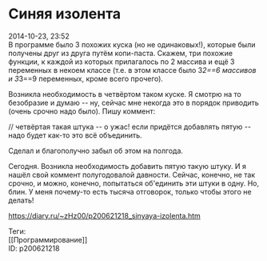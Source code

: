 Синяя изолента
===============

   
 2014-10-23, 23:52   
  В программе было 3 похожих куска (но не одинаковых!), которые были получены друг из друга путём копи-паста. Скажем, три похожие функции, к каждой из которых прилагалось по 2 массива и ещё 3 переменных в некоем классе (т.е. в этом классе было 3*2==6 массивов и 3*3==9 переменных, кроме всего прочего).   
   
 Возникла необходимость в четвёртом таком куске. Я смотрю на то безобразие и думаю -- ну, сейчас мне некогда это в порядок приводить (очень срочно надо было). Пишу коммент:   
   
 // четвёртая такая штука -- о ужас! если придётся добавлять пятую -- надо будет как-то это всё объединить.   
   
 Сделал и благополучно забыл об этом на полгода.   
   
 Сегодня. Возникла необходимость добавить пятую такую штуку. И я нашёл свой коммент полугодовалой давности. Сейчас, конечно, не так срочно, и можно, конечно, попытаться об'единить эти штуки в одну. Но, блин. У меня почему-то есть тысяча отговорок, только чтобы этого не делать!   
    
 <https://diary.ru/~zHz00/p200621218_sinyaya-izolenta.htm>   
   
 Теги:   
 [[Программирование]]   
 ID: p200621218